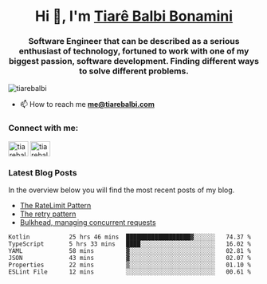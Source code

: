 

<h1 align="center">Hi 👋, I'm <a href="https://tiarebalbi.com?utm_source=github&utm_medium=profile&utm_campaign=github_profile">Tiarê Balbi Bonamini</a></h1>

<h3 align="center">Software Engineer that can be described as a serious enthusiast of technology, fortuned to work with one of my biggest passion, software development. Finding different ways to solve different problems.</h3>

<p align="left"> <img src="https://komarev.com/ghpvc/?username=tiarebalbi" alt="tiarebalbi" /> </p>

- 📫 How to reach me **me@tiarebalbi.com**

<p align="left">
<h3 align="left">Connect with me:</h3>
<a href="https://twitter.com/tiarebalbi" target="blank"><img align="center" src="https://cdn.jsdelivr.net/npm/simple-icons@3.0.1/icons/twitter.svg" alt="tiarebalbi" height="30" width="40" /></a>
<a href="https://instagram.com/tiarebalbi" target="blank"><img align="center" src="https://cdn.jsdelivr.net/npm/simple-icons@3.0.1/icons/instagram.svg" alt="tiarebalbi" height="30" width="40" /></a>
</p>

### Latest Blog Posts

In the overview below you will find the most recent posts of my blog.

* [The RateLimit Pattern](https://tiarebalbi.com/article/week-4-the-rate-limit-pattern?utm_source=github&utm_medium=profile&utm_campaign=github_profile)
* [The retry pattern](https://tiarebalbi.com/article/week-3-the-retry-pattern?utm_source=github&utm_medium=profile&utm_campaign=github_profile)
* [Bulkhead, managing concurrent requests](https://tiarebalbi.com/article/week-2-bulkhead-managing-concurrent-requests?utm_source=github&utm_medium=profile&utm_campaign=github_profile)

<!--START_SECTION:waka-->

```text
Kotlin           25 hrs 46 mins  ██████████████████▓░░░░░░   74.37 %
TypeScript       5 hrs 33 mins   ████░░░░░░░░░░░░░░░░░░░░░   16.02 %
YAML             58 mins         ▓░░░░░░░░░░░░░░░░░░░░░░░░   02.81 %
JSON             43 mins         ▓░░░░░░░░░░░░░░░░░░░░░░░░   02.07 %
Properties       22 mins         ▒░░░░░░░░░░░░░░░░░░░░░░░░   01.10 %
ESLint File      12 mins         ░░░░░░░░░░░░░░░░░░░░░░░░░   00.61 %
```

<!--END_SECTION:waka-->

